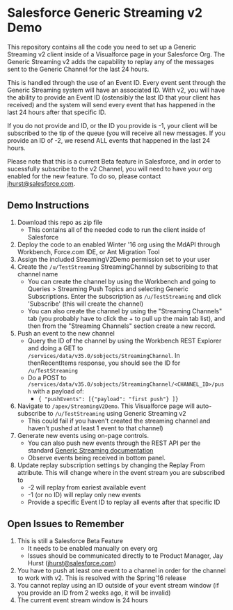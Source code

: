 # Salesforce Generic Streaming v2 Demo
This repository contains all the code you need to set up a Generic Streaming v2 client inside of a Visualforce page in your Salesforce Org.  The Generic Streaming v2 adds the capability to replay any of the messages sent to the Generic Channel for the last 24 hours.

This is handled through the use of an Event ID.  Every event sent through the Generic Streaming system will have an associated ID.  With v2, you will have the ability to provide an Event ID (ostensibly the last ID that your client has received) and the system will send every event that has happened in the last 24 hours after that specific ID.

If you do not provide and ID, or the ID you provide is -1, your client will be subscribed to the tip of the queue (you will receive all new messages.  If you provide an ID of -2, we resend ALL events that happened in the last 24 hours.  

Please note that this is a current Beta feature in Salesforce, and in order to sucessfully subscribe to the v2 Channel, you will need to have your org enabled for the new feature.  To do so, please contact jhurst@salesforce.com. 

## Demo Instructions
1. Download this repo as zip file
    * This contains all of the needed code to run the client inside of Salesforce
2. Deploy the code to an enabled Winter '16 org using the MdAPI through Workbench, Force.com IDE, or Ant Migration Tool
3. Assign the included StreamingV2Demo permission set to your user
4. Create the `/u/TestStreaming` StreamingChannel by subscribing to that channel name
    * You can create the channel by using the Workbench and going to Queries > Streaming Push Topics and selecting Generic Subscriptions.  Enter the subscription as `/u/TestStreaming` and click 'Subscribe' (this will create the channel)
    * You can also create the channel by using the "Streaming Channels" tab (you probably have to click the + to pull up the main tab list), and then from the "Streaming Channels" section create a new record.
5. Push an event to the new channel
    * Query the ID of the channel by using the Workbench REST Explorer and doing a GET to `/services/data/v35.0/sobjects/StreamingChannel`.  In thenRecentItems response, you should see the ID for `/u/TestStreaming`
    * Do a POST to `/services/data/v35.0/sobjects/StreamingChannel/<CHANNEL_ID>/push` with a payload of:
        * `{ "pushEvents": [{"payload": "first push"} ]}`  
6. Navigate to `/apex/StreamingV2Demo`.  This Visualforce page will auto-subscribe to `/u/TestStreaming` using Generic Streaming v2 
    * This could fail if you haven't created the streaming channel and haven't pushed at least 1 event to that channel)
7. Generate new events using on-page controls. 
    * You can also push new events through the REST API per the standard [Generic Streaming documentation](https://developer.salesforce.com/docs/atlas.en-us.api_streaming.meta/api_streaming/resources_push.htm)
    * Observe events being received in bottom panel. 
8. Update replay subscription settings by changing the Replay From attribute. This will change where in the event stream you are subscribed to
    * -2 will replay from eariest available event
    * -1 (or no ID) will replay only new events
    * Provide a specific Event ID to replay all events after that specific ID

## Open Issues to Remember
1. This is still a Salesforce Beta Feature
    * It needs to be enabled manually on every org
    * Issues should be communicated directly to te Product Manager, Jay Hurst (jhurst@salesforce.com)
2. You have to push at least one event to a channel in order for the channel to work with v2.  This is resolved with the Spring'16 release
3. You cannot replay using an ID outside of your event stream window (if you provide an ID from 2 weeks ago, it will be invalid)
4. The current event stream window is 24 hours
